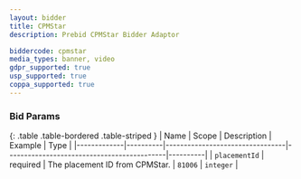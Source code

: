 ```yaml
---
layout: bidder
title: CPMStar
description: Prebid CPMStar Bidder Adaptor

biddercode: cpmstar
media_types: banner, video
gdpr_supported: true
usp_supported: true
coppa_supported: true
---
```


### Bid Params

{: .table .table-bordered .table-striped }
| Name        | Scope    | Description                     | Example                                    | Type     |
|-------------|----------|---------------------------------|--------------------------------------------|----------|
| `placementId` | required | The placement ID from CPMStar. | `81006` | `integer` |
